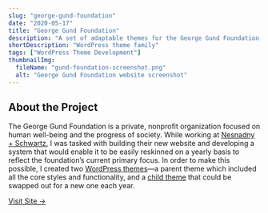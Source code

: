 ```yaml
---
slug: "george-gund-foundation"
date: "2020-05-17"
title: "George Gund Foundation"
description: "A set of adaptable themes for the George Gund Foundation’s WordPress site"
shortDescription: "WordPress theme family"
tags: ["WordPress Theme Development"]
thumbnailImg:
  fileName: "gund-foundation-screenshot.png"
  alt: "George Gund Foundation website screenshot"
---
```


## About the Project

The George Gund Foundation is a private, nonprofit organization focused on human well-being and the progress of society. While working at [Nesnadny + Schwartz](https://nsideas.com), I was tasked with building their new website and developing a system that would enable it to be easily reskinned on a yearly basis to reflect the foundation’s current primary focus. In order to make this possible, I created two [WordPress themes](https://codex.wordpress.org/Theme_Development)—a parent theme which included all the core styles and functionality, and a [child theme](https://developer.wordpress.org/themes/advanced-topics/child-themes/) that could be swapped out for a new one each year.

[Visit Site &rarr;](https://gundfoundation.org)
